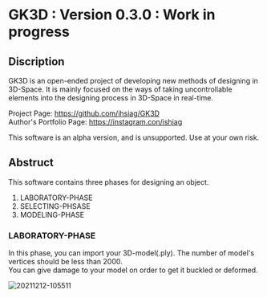 # GK3D : Version 0.3.0 : Work in progress

## Discription
GK3D is an open-ended project of developing new methods of designing in 3D-Space. It is mainly focused on the ways of taking uncontrollable elements into the designing process in 3D-Space in real-time.

Project Page: https://github.com/ihsiag/GK3D  
Author's Portfolio Page: https://instagram.con/ishiag  

This software is an alpha version, and is unsupported.
Use at your own risk.

## Abstruct
This software contains three phases for designing an object.

1. LABORATORY-PHASE
1. SELECTING-PHSASE
1. MODELING-PHASE

### LABORATORY-PHASE
In this phase, you can import your 3D-model(.ply). The number of model's vertices should be less than 2000.  
You can give damage to your model on order to get it buckled or deformed.

![20211212-105511](https://user-images.githubusercontent.com/40158437/146317967-33317c53-e521-4af6-99da-99b5272560f5.png)
